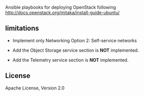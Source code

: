 Ansible playbooks for deploying OpenStack following http://docs.openstack.org/mitaka/install-guide-ubuntu/

## limitations

* Implement only Networking Option 2: Self-service networks

* Add the Object Storage service section is __NOT__ implemented.

* Add the Telemetry service section is __NOT__ implemented.

## License

Apache License, Version 2.0
